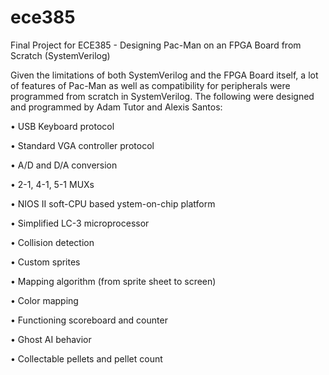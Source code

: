# ece385
Final Project for ECE385 - Designing Pac-Man on an FPGA Board from Scratch (SystemVerilog)

Given the limitations of both SystemVerilog and the FPGA Board itself, a lot of features of Pac-Man as well as compatibility for peripherals were programmed from scratch in SystemVerilog.
The following were designed and programmed by Adam Tutor and Alexis Santos:


  • USB Keyboard protocol

  • Standard VGA controller protocol

  • A/D and D/A conversion

  • 2-1, 4-1, 5-1 MUXs

  • NIOS II soft-CPU based ystem-on-chip platform

  • Simplified LC-3 microprocessor

  

  • Collision detection

  • Custom sprites

  • Mapping algorithm (from sprite sheet to screen)

  • Color mapping

  • Functioning scoreboard and counter

  • Ghost AI behavior

  • Collectable pellets and pellet count
  

